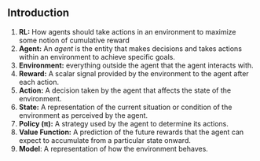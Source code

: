 ## Introduction

1. **RL:** How agents should take actions in an environment to maximize some notion of cumulative reward
2. **Agent:** An *agent* is the entity that makes decisions and takes actions within an environment to achieve specific goals.
3. **Environment:** everything outside the agent that the agent interacts with.
4. **Reward:** A scalar signal provided by the environment to the agent after each action.
5. **Action:** A decision taken by the agent that affects the state of the environment.
6. **State:** A representation of the current situation or condition of the environment as perceived by the agent.
7. **Policy (π):** A strategy used by the agent to determine its actions.
8. **Value Function:** A prediction of the future rewards that the agent can expect to accumulate from a particular state onward.
9. **Model**: A representation of how the environment behaves.
